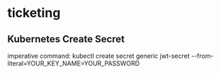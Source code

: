 # ticketing

## Kubernetes Create Secret

imperative command:
kubectl create secret generic jwt-secret --from-literal=YOUR_KEY_NAME=YOUR_PASSWORD
